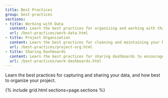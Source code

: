 ```yaml
---
title: Best Practices
group: best-practices
sections:
- title: Working with Data
  content: Learn the best practices for organizing and working with that data.
  url: /best-practices/work-data.html
- title: Project Organization
  content: Learn the best practices for cleaning and maintaining your Magento BI account
  url: /best-practices/project-org.html
- title: Sharing Dashboards
  content: Learn the best practices for sharing dashboards to encourage collaboration and discussion.
  url: /best-practices/work-dashboards.html
---
```


Learn the best practices for capturing and sharing your data, and how best to organize your project.

{% include grid.html sections=page.sections %}
